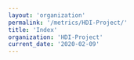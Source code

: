 ```yaml
---
layout: 'organization'
permalink: '/metrics/HDI-Project/'
title: 'Index'
organization: 'HDI-Project'
current_date: '2020-02-09'
---
```

